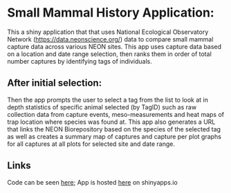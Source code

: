 # Small Mammal History Application: 
This a shiny application that that uses National Ecological Observatory Network (https://data.neonscience.org/) data to compare small mammal capture data across various NEON sites. This app uses capture data based on a location and date range selection, then ranks them in order of total number captures by identifying tags of individuals.
## After initial selection:
Then the app prompts the user to select a tag from the list to look at in depth statistics of specific animal selected (by TagID) such as raw collection data from capture events, meso-measurements and heat maps of trap location where species was found at. This app also generates a URL that links the NEON Biorepository based on the species of the selected tag as well as creates a summary map of captures and capture per plot graphs for all captures at all plots for selected site and date range.
## Links
Code can be seen [here](https://github.com/tgilbert14/NEON-Small-Mammal-Tracker-App);
App is hosted [here](https://t-lama.shinyapps.io/RatTrapHistory/) on shinyapps.io
